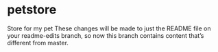 # petstore
Store for my pet
These changes will be made to just the README file on your readme-edits branch, so now this branch contains content that’s different from master.
